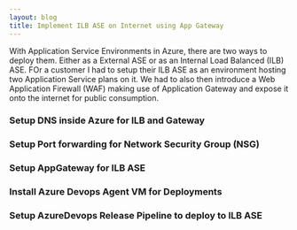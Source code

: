 ```yaml
---
layout: blog
title: Implement ILB ASE on Internet using App Gateway
---
```


With Application Service Environments in Azure, there are two ways to deploy them. Either as a External ASE or as an Internal Load Balanced (ILB) ASE. FOr a customer I had to setup their ILB ASE as an environment hosting two Application Service plans on it. We had to also then introduce a Web Application Firewall (WAF) making use of Application Gateway and expose it onto the internet for public consumption.

### Setup DNS inside Azure for ILB and Gateway

### Setup Port forwarding for Network Security Group (NSG)

### Setup AppGateway for ILB ASE


### Install Azure Devops Agent VM for Deployments


### Setup AzureDevops Release Pipeline to deploy to ILB ASE
